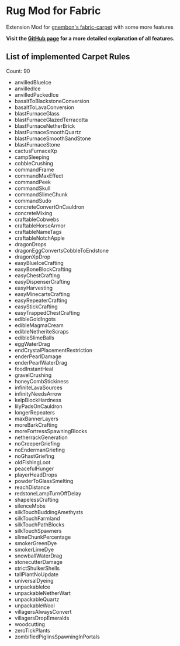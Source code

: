 # Rug Mod for Fabric

Extension Mod for [gnembon's fabric-carpet](https://github.com/gnembon/fabric-carpet) with some more features

**Visit the [GitHub page](https://github.com/RubixDev/fabric-rug) for a more detailed explanation of all features.**

## List of implemented Carpet Rules
Count: 90  
- anvilledBlueIce  
- anvilledIce  
- anvilledPackedIce  
- basaltToBlackstoneConversion  
- basaltToLavaConversion  
- blastFurnaceGlass  
- blastFurnaceGlazedTerracotta  
- blastFurnaceNetherBrick  
- blastFurnaceSmoothQuartz  
- blastFurnaceSmoothSandStone  
- blastFurnaceStone  
- cactusFurnaceXp  
- campSleeping  
- cobbleCrushing  
- commandFrame  
- commandMaxEffect  
- commandPeek  
- commandSkull  
- commandSlimeChunk  
- commandSudo  
- concreteConvertOnCauldron  
- concreteMixing  
- craftableCobwebs  
- craftableHorseArmor  
- craftableNameTags  
- craftableNotchApple  
- dragonDrops  
- dragonEggConvertsCobbleToEndstone  
- dragonXpDrop  
- easyBlueIceCrafting  
- easyBoneBlockCrafting  
- easyChestCrafting  
- easyDispenserCrafting  
- easyHarvesting  
- easyMinecartsCrafting  
- easyRepeaterCrafting  
- easyStickCrafting  
- easyTrappedChestCrafting  
- edibleGoldIngots  
- edibleMagmaCream  
- edibleNetheriteScraps  
- edibleSlimeBalls  
- eggWaterDrag  
- endCrystalPlacementRestriction  
- enderPearlDamage  
- enderPearlWaterDrag  
- foodInstantHeal  
- gravelCrushing  
- honeyCombStickiness  
- infiniteLavaSources  
- infinityNeedsArrow  
- kelpBlockHardness  
- lilyPadsOnCauldron  
- longerRepeaters  
- maxBannerLayers  
- moreBarkCrafting  
- moreFortressSpawningBlocks  
- netherrackGeneration  
- noCreeperGriefing  
- noEndermanGriefing  
- noGhastGriefing  
- oldFishingLoot  
- peacefulHunger  
- playerHeadDrops  
- powderToGlassSmelting  
- reachDistance  
- redstoneLampTurnOffDelay  
- shapelessCrafting  
- silenceMobs  
- silkTouchBuddingAmethysts  
- silkTouchFarmland  
- silkTouchPathBlocks  
- silkTouchSpawners  
- slimeChunkPercentage  
- smokerGreenDye  
- smokerLimeDye  
- snowballWaterDrag  
- stonecutterDamage  
- strictShulkerShells  
- tallPlantNoUpdate  
- universalDyeing  
- unpackableIce  
- unpackableNetherWart  
- unpackableQuartz  
- unpackableWool  
- villagersAlwaysConvert  
- villagersDropEmeralds  
- woodcutting  
- zeroTickPlants  
- zombifiedPiglinsSpawningInPortals  
